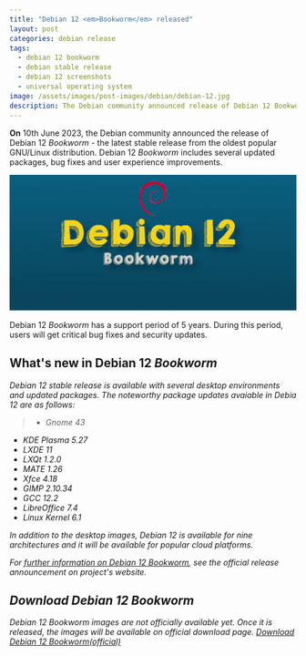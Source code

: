 ```yaml
---
title: "Debian 12 <em>Bookworm</em> released"
layout: post
categories: debian release
tags:
  - debian 12 bookworm
  - debian stable release
  - debian 12 screenshots
  - universal operating system
image: /assets/images/post-images/debian/debian-12.jpg
description: The Debian community announced release of Debian 12 Bookworm, the latest stable release of oldest popular GNU/Linux distribution. Learn what's new and downlod now.
---
```


**On** 10th June 2023, the Debian community announced the release of Debian 12 *Bookworm* - the latest stable release from the oldest popular GNU/Linux distribution. Debian 12 *Bookworm* includes several updated packages, bug fixes and user experience improvements.

![Debian 12 Bookworm featured image](/assets/images/post-images/debian/debian-12.jpg)

Debian 12 *Bookworm* has a support period of 5 years. During this period, users will get critical bug fixes and security updates.

## What's new in Debian 12 <em>Bookworm</a>

Debian 12 stable release is available with several desktop environments and updated packages. The noteworthy package updates avaiable in Debia 12 are as follows:
> - Gnome 43
- KDE Plasma 5.27
- LXDE 11
- LXQt 1.2.0
- MATE 1.26
- Xfce 4.18
- GIMP 2.10.34
- GCC 12.2
- LibreOffice 7.4
- Linux Kernel 6.1

In addition to the desktop images, Debian 12 is available for nine architectures and it will be available for popular cloud platforms.

For [further information on Debian 12 *Bookworm*](https://www.debian.org/News/2023/20230610), see the official release announcement on project's website.

## Download Debian 12 *Bookworm*
Debian 12 *Bookworm* images are not officially available yet. Once it is released, the images will be available on official download page.
<a href="https://www.debian.org/CD/http-ftp/" class="download">Download Debian 12 <em>Bookworm</em>(official)</a>
